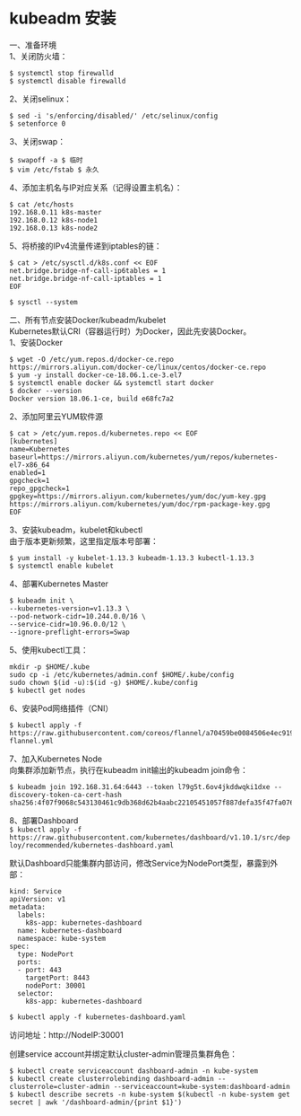 kubeadm 安装
============
一、准备环境  
1、关闭防火墙：  
```
$ systemctl stop firewalld
$ systemctl disable firewalld
```  
2、关闭selinux：  
```
$ sed -i 's/enforcing/disabled/' /etc/selinux/config
$ setenforce 0
```  
3、关闭swap：  
```
$ swapoff -a $ 临时
$ vim /etc/fstab $ 永久
```  
4、添加主机名与IP对应关系（记得设置主机名）：  
```
$ cat /etc/hosts
192.168.0.11 k8s-master
192.168.0.12 k8s-node1
192.168.0.13 k8s-node2
```  
5、将桥接的IPv4流量传递到iptables的链：  
```
$ cat > /etc/sysctl.d/k8s.conf << EOF
net.bridge.bridge-nf-call-ip6tables = 1
net.bridge.bridge-nf-call-iptables = 1
EOF

$ sysctl --system
```  


二、所有节点安装Docker/kubeadm/kubelet  
Kubernetes默认CRI（容器运行时）为Docker，因此先安装Docker。  
1、安装Docker  
```
$ wget -O /etc/yum.repos.d/docker-ce.repo https://mirrors.aliyun.com/docker-ce/linux/centos/docker-ce.repo 
$ yum -y install docker-ce-18.06.1.ce-3.el7
$ systemctl enable docker && systemctl start docker
$ docker --version
Docker version 18.06.1-ce, build e68fc7a2
```  

2、添加阿里云YUM软件源  
```
$ cat > /etc/yum.repos.d/kubernetes.repo << EOF
[kubernetes]
name=Kubernetes
baseurl=https://mirrors.aliyun.com/kubernetes/yum/repos/kubernetes-el7-x86_64
enabled=1
gpgcheck=1
repo_gpgcheck=1
gpgkey=https://mirrors.aliyun.com/kubernetes/yum/doc/yum-key.gpg
https://mirrors.aliyun.com/kubernetes/yum/doc/rpm-package-key.gpg
EOF
```  

3、安装kubeadm，kubelet和kubectl  
由于版本更新频繁，这里指定版本号部署：  
```
$ yum install -y kubelet-1.13.3 kubeadm-1.13.3 kubectl-1.13.3
$ systemctl enable kubelet
```  

4、部署Kubernetes Master  
```
$ kubeadm init \
--kubernetes-version=v1.13.3 \
--pod-network-cidr=10.244.0.0/16 \
--service-cidr=10.96.0.0/12 \
--ignore-preflight-errors=Swap
```  

5、使用kubectl工具：  
```
mkdir -p $HOME/.kube
sudo cp -i /etc/kubernetes/admin.conf $HOME/.kube/config
sudo chown $(id -u):$(id -g) $HOME/.kube/config
$ kubectl get nodes
```  

6、安装Pod网络插件（CNI）  
```
$ kubectl apply -f
https://raw.githubusercontent.com/coreos/flannel/a70459be0084506e4ec919aa1c114638878db11b/Documentation/kube-flannel.yml
```  

7、加入Kubernetes Node  
向集群添加新节点，执行在kubeadm init输出的kubeadm join命令：  
```
$ kubeadm join 192.168.31.64:6443 --token l79g5t.6ov4jkddwqki1dxe --discovery-token-ca-cert-hash sha256:4f07f9068c543130461c9db368d62b4aabc22105451057f887defa35f47fa076
```  

8、部署Dashboard  
``` $ kubectl apply -f https://raw.githubusercontent.com/kubernetes/dashboard/v1.10.1/src/deploy/recommended/kubernetes-dashboard.yaml ```  

默认Dashboard只能集群内部访问，修改Service为NodePort类型，暴露到外部：  
```
kind: Service
apiVersion: v1
metadata:
  labels:
    k8s-app: kubernetes-dashboard
  name: kubernetes-dashboard
  namespace: kube-system
spec:
  type: NodePort
  ports:
  - port: 443
    targetPort: 8443
    nodePort: 30001
  selector:
    k8s-app: kubernetes-dashboard
```  

```
$ kubectl apply -f kubernetes-dashboard.yaml
```  

访问地址：http://NodeIP:30001  

创建service account并绑定默认cluster-admin管理员集群角色：  
```
$ kubectl create serviceaccount dashboard-admin -n kube-system
$ kubectl create clusterrolebinding dashboard-admin --clusterrole=cluster-admin --serviceaccount=kube-system:dashboard-admin
$ kubectl describe secrets -n kube-system $(kubectl -n kube-system get secret | awk '/dashboard-admin/{print $1}')
```

